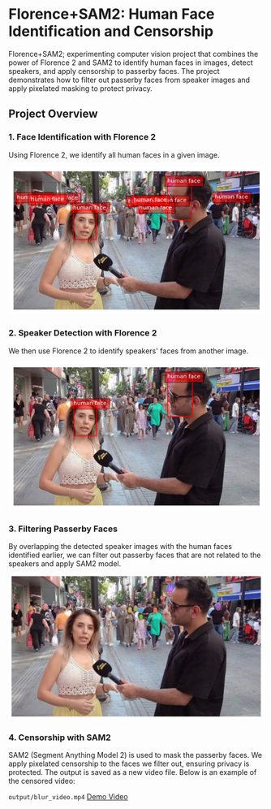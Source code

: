 # Florence+SAM2: Human Face Identification and Censorship

Florence+SAM2; experimenting computer vision project that combines the power of Florence 2 and SAM2 to identify human faces in images, detect speakers, and apply censorship to passerby faces. The project demonstrates how to filter out passerby faces from speaker images and apply pixelated masking to protect privacy.

## Project Overview

### 1. Face Identification with Florence 2
Using Florence 2, we identify all human faces in a given image. 

![Florence Result](result/Florence_result.png)  

### 2. Speaker Detection with Florence 2
We then use Florence 2 to identify speakers' faces from another image.

![Florence Result](result/Florence_Result_main_speaker.png) 

### 3. Filtering Passerby Faces
By overlapping the detected speaker images with the human faces identified earlier, we can filter out passerby faces that are not related to the speakers and apply SAM2 model.

![SAM2 Result](result/SAM2_Result_MaskPasserby.png)


### 4. Censorship with SAM2
SAM2 (Segment Anything Model 2) is used to mask the passerby faces. We apply pixelated censorship to the faces we filter out, ensuring privacy is protected.
The output is saved as a new video file. Below is an example of the censored video:

`output/blur_video.mp4`
[Demo Video](output/blur_video.mp4)


